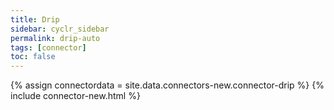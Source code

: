 ```yaml
---
title: Drip
sidebar: cyclr_sidebar
permalink: drip-auto
tags: [connector]
toc: false
---
```

{% assign connectordata = site.data.connectors-new.connector-drip %}
{% include connector-new.html %}	